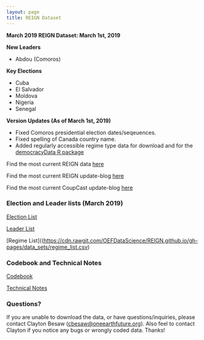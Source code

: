 ```yaml
---
layout: page
title: REIGN Dataset
---
```

**March 2019 REIGN Dataset: March 1st, 2019**

**New Leaders**
  * Abdou (Comoros)
  
**Key Elections**
  * Cuba
  * El Salvador
  * Moldova
  * Nigeria
  * Senegal
  
  
**Version Updates (As of March 1st, 2019)**
  * Fixed Comoros presidential election dates/seqeuences. 
  * Fixed spelling of Canada country name. 
  * Added regularly accessible regime type data for download and for the [democracyData R package](https://github.com/xmarquez/democracyData)



Find the most current REIGN data [here](https://cdn.rawgit.com/OEFDataScience/REIGN.github.io/gh-pages/data_sets/REIGN_2019_3.csv) 

Find the most current REIGN update-blog [here](https://oefresearch.org/news/international-elections-and-leaders-february-2019-update)

Find the most current CoupCast update-blog [here](https://medium.com/the-die-is-forecast/february-2019-coupcast-update-b89ce3b06489)

### Election and Leader lists (March 2019)

[Election List](https://www.dl.dropboxusercontent.com/s/fze3isfdlw1nnrl/electionlist_3_19.csv?dl=0)

[Leader List](https://www.dl.dropboxusercontent.com/s/7afuphsbq2yv3nx/leaderlist_3_19.csv?dl=0)

[Regime List]((https://cdn.rawgit.com/OEFDataScience/REIGN.github.io/gh-pages/data_sets/regime_list.csv)

### Codebook and Technical Notes

[Codebook](https://cdn.rawgit.com/OEFDataScience/REIGN.github.io/gh-pages/documents/reign_codebook.pdf)

[Technical Notes](https://cdn.rawgit.com/OEFDataScience/REIGN.github.io/gh-pages/documents/reign_notes.pdf)


### Questions?

If you are unable to download the data, or have questions/inquiries, please contact Clayton Besaw (<cbesaw@oneearthfuture.org>). Also feel to contact Clayton if you notice any bugs or wrongly coded data. Thanks!

